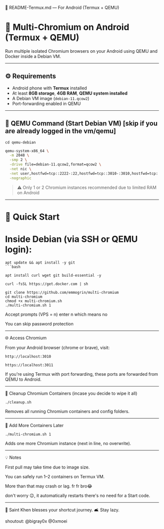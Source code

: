 📱 README-Termux.md — For Android (Termux + QEMU)

# 🧱 Multi-Chromium on Android (Termux + QEMU)

Run multiple isolated Chromium browsers on your Android using QEMU and Docker inside a Debian VM.

---

## ⚙️ Requirements

- Android phone with **Termux** installed
- At least **8GB storage**, **4GB RAM**, **QEMU system installed**
- A Debian VM image (`debian-11.qcow2`)
- Port-forwarding enabled in QEMU

---

## 🔌 QEMU Command (Start Debian VM) [skip if you are already logged in the vm/qemu]
```
cd qemu-debian
```
```bash
qemu-system-x86_64 \
  -m 2048 \
  -smp 2 \
  -drive file=debian-11.qcow2,format=qcow2 \
  -net nic \
  -net user,hostfwd=tcp::2222-:22,hostfwd=tcp::3010-:3010,hostfwd=tcp::3011-:3011 \
  -nographic
```
> ⚠️ Only 1 or 2 Chromium instances recommended due to limited RAM on Android




---

# 🚀 Quick Start

# Inside Debian (via SSH or QEMU login):
```
apt update && apt install -y git
```bash
```
```
apt install curl wget git build-essential -y
```
```
curl -fsSL https://get.docker.com | sh
```
```
git clone https://github.com/emmogrin/multi-chromium
cd multi-chromium
chmod +x multi-chromium.sh
./multi-chromium.sh 1
```
Accept prompts (VPS = n) enter n which means no

You can skip password protection



---

🌐 Access Chromium

From your Android browser (chrome or brave), visit:
```
http://localhost:3010
```
```
https://localhost:3011
```

If you're using Termux with port forwarding, these ports are forwarded from QEMU to Android.


---

🧹 Cleanup Chromium Containers (incase you decide to wipe it all)
```
./cleanup.sh
```
Removes all running Chromium containers and config folders.


---

🧩 Add More Containers Later
```
./multi-chromium.sh 1
```
Adds one more Chromium instance (next in line, no overwrite).


---

💡 Notes

First pull may take time due to image size.

You can safely run 1–2 containers on Termux VM.

More than that may crash or lag. fr fr bro😂

don't worry 😉, it automatically restarts there's no need for a Start code.


---

🌟 Saint Khen blesses your shortcut journey. 🛋️ Stay lazy.


shoutout: @bigray0x @0xmoei
